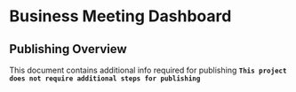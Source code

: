 # Business Meeting Dashboard

## Publishing Overview

This document contains additional info required for publishing
**`This project does not require additional steps for publishing`**
